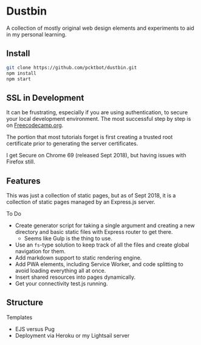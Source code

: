 # Dustbin

A collection of mostly original web design elements and experiments to aid in my personal learning.

## Install

``` bash
git clone https://github.com/pcktbot/dustbin.git
npm install
npm start
```

## SSL in Development

It can be frustrating, especially if you are using authentication, to secure your local development environment. The most successful step by step is on [Freecodecamp.org](https://medium.freecodecamp.org/how-to-get-https-working-on-your-local-development-environment-in-5-minutes-7af615770eec).

The portion that most tutorials forget is first creating a trusted root certificate prior to generating the server certificates.

I get Secure on Chrome 69 (released Sept 2018), but having issues with Firefox still.

## Features

This was just a collection of static pages, but as of Sept 2018, it is a collection of static pages managed by an Express.js server.

To Do
- Create generator script for taking a single argument and creating a new directory and basic static files with Express router to get there.
  - Seems like Gulp is the thing to use.
- Use an `fs`-type solution to keep track of all the files and create global navigation for them.
- Add markdown support to static rendering engine.
- Add PWA elements, including Service Worker, and code splitting to avoid loading everything all at once.
- Insert shared resources into pages dynamically.
- Get your connectivity test.js running.

## Structure

Templates
- EJS versus Pug
- Deployment via Heroku or my Lightsail server
